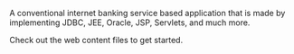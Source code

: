 A conventional internet banking service based application that is made by 
implementing JDBC, JEE, Oracle, JSP, Servlets, and much more.

Check out the web content files to get started.
